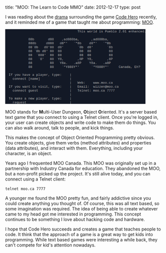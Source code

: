 title: "MOO: The Learn to Code MMO"
date: 2012-12-17
type: post

I was reading about the
[drama](http://www.escapistmagazine.com/news/view/121069-Code-Hero-Kickstarter-Goes-Bad-UPDATED)
surrounding the game
[Code Hero](http://primerlabs.com/codehero0)
recently, and it reminded me of a game that taught me about programming:
[MOO](http://en.wikipedia.org/wiki/MOO).

<img src="/static/img/moologin.png" width=450>

MOO stands for **M**ulti-User Dungeon, **O**bject **O**riented. It's a
server based text game that you connect to using a Telnet client.
Once you're logged in, your user can create objects and write code to make them
do things. You can also walk around, talk to people, and kick things.

This makes the concept of Object Oriented Programming pretty obvious. You create
objects, give them verbs (method attributes) and properties (data attributes),
and interact with them. Everything, including your character, is an object.

Years ago I frequented MOO Canada. This MOO was originally set up in a
partnership with Industry Canada for education. They abandoned the MOO, but a
non-profit picked up the project. It's still alive today, and you can connect
using a Telnet client:

    telnet moo.ca 7777

A younger me found the MOO pretty fun, and fairly addictive since you could 
create anything you thought of. Of course, this was all text
based, so some imagination was required. The idea of being able to create
whatever came to my head got me interested in programming. This concept
continues to be something I love about hacking code and hardware.

I hope that Code Hero succeeds and creates a game that teaches people to code.
It think that the approach of a game is a great way to get kids into programming.
While text based games were interesting a while back, they can't compete for
kid's attention nowadays.
